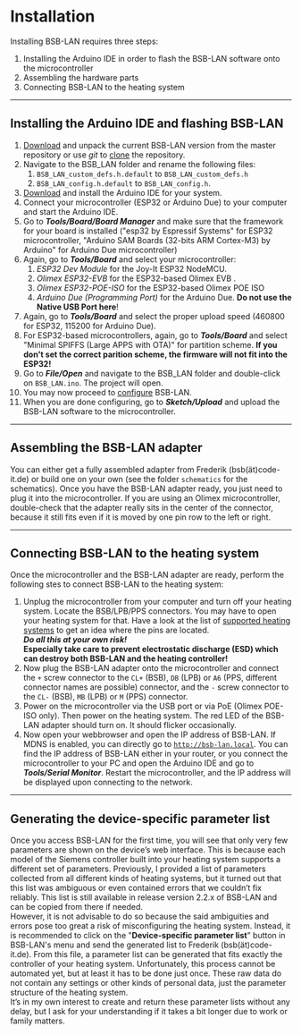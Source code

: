 # Installation
Installing BSB-LAN requires three steps:

1. Installing the Arduino IDE in order to flash the BSB-LAN software onto the microcontroller
1. Assembling the hardware parts
1. Connecting BSB-LAN to the heating system
---
## Installing the Arduino IDE and flashing BSB-LAN

1. [Download](https://github.com/fredlcore/BSB-LAN/archive/refs/heads/master.zip) and unpack the current BSB-LAN version from the master repository or use *git* to [clone](https://github.com/fredlcore/BSB-LAN.git) the repository.
1. Navigate to the BSB_LAN folder and rename the following files:
    1. `BSB_LAN_custom_defs.h.default` to `BSB_LAN_custom_defs.h`
    1. `BSB_LAN_config.h.default` to `BSB_LAN_config.h`.
1. [Download](https://www.arduino.cc/en/software) and install the Arduino IDE for your system.
1. Connect your microcontroller (ESP32 or Arduino Due) to your computer and start the Arduino IDE.
1. Go to ***Tools/Board/Board Manager*** and make sure that the framework for your board is installed ("esp32 by Espressif Systems" for ESP32 microcontroller, "Arduino SAM Boards (32-bits ARM Cortex-M3) by Arduino" for Arduino Due microcontroller)
1. Again, go to ***Tools/Board*** and select your microcontroller:
    1. *ESP32 Dev Module* for the Joy-It ESP32 NodeMCU.
    1. *Olimex ESP32-EVB* for the ESP32-based Olimex EVB .
    1. *Olimex ESP32-POE-ISO* for the ESP32-based Olimex POE ISO
    1. *Arduino Due (Programming Port)* for the Arduino Due. **Do not use the Native USB Port here**!
1. Again, go to ***Tools/Board*** and select the proper upload speed (460800 for ESP32, 115200 for Arduino Due).
1. For ESP32-based microcontrollers, again, go to ***Tools/Board*** and select "Minimal SPIFFS (Large APPS with OTA)" for partition scheme. **If you don't set the correct parition scheme, the firmware will not fit into the ESP32!**
1. Go to ***File/Open*** and navigate to the BSB_LAN folder and double-click on `BSB_LAN.ino`. The project will open.
1. You may now proceed to [configure](configure.md) BSB-LAN.
1. When you are done configuring, go to ***Sketch/Upload*** and upload the BSB-LAN software to the microcontroller.

---
## Assembling the BSB-LAN adapter
You can either get a fully assembled adapter from Frederik (bsb(ät)code-it.de) or build one on your own (see the folder `schematics` for the schematics). Once you have the BSB-LAN adapter ready, you just need to plug it into the microcontroller. If you are using an Olimex microcontroller, double-check that the adapter really sits in the center of the connector, because it still fits even if it is moved by one pin row to the left or right.

---
## Connecting BSB-LAN to the heating system

Once the microcontroller and the BSB-LAN adapter are ready, perform the following stes to connect BSB-LAN to the heating system:
1. Unplug the microcontroller from your computer and turn off your heating system. Locate the BSB/LPB/PPS connectors. You may have to open your heating system for that. Have a look at the list of [supported heating systems](supported_heating_systems.md) to get an idea where the pins are located.<br>***Do all this at your own risk!***<br>**Especially take care to prevent electrostatic discharge (ESD) which can destroy both BSB-LAN and the heating controller!**
1. Now plug the BSB-LAN adapter onto the microcontroller and connect the `+` screw connector to the `CL+` (BSB), `DB` (LPB) or `A6` (PPS, different connector names are possible) connector, and the `-` screw connector to the `CL-` (BSB), `MB` (LPB) or `M` (PPS) connector.
1. Power on the microcontroller via the USB port or via PoE (Olimex POE-ISO only). Then power on the heating system. The red LED of the BSB-LAN adapter should turn on. It should flicker occasionally.
1. Now open your webbrowser and open the IP address of BSB-LAN. If MDNS is enabled, you can directly go to [`http://bsb-lan.local`](http://bsb-lan.local). You can find the IP address of BSB-LAN either in your router, or you connect the microcontroller to your PC and open the Arduino IDE and go to ***Tools/Serial Monitor***. Restart the microcontroller, and the IP address will be displayed upon connecting to the network.
---
## Generating the device-specific parameter list

Once you access BSB-LAN for the first time, you will see that only very few parameters are shown on the device’s web interface. This is because each model of the Siemens controller built into your heating system supports a different set of parameters. Previously, I provided a list of parameters collected from all different kinds of heating systems, but it turned out that this list was ambiguous or even contained errors that we couldn’t fix reliably. This list is still available in release version 2.2.x of BSB-LAN and can be copied from there if needed.  
However, it is not advisable to do so because the said ambiguities and errors pose too great a risk of misconfiguring the heating system. Instead, it is recommended to click on the "**Device-specific parameter list**" button in BSB-LAN's menu and send the generated list to Frederik (bsb(ät)code-it.de). From this file, a parameter list can be generated that fits exactly the controller of your heating system. Unfortunately, this process cannot be automated yet, but at least it has to be done just once. These raw data do not contain any settings or other kinds of personal data, just the parameter structure of the heating system.  
It’s in my own interest to create and return these parameter lists without any delay, but I ask for your understanding if it takes a bit longer due to work or family matters.

